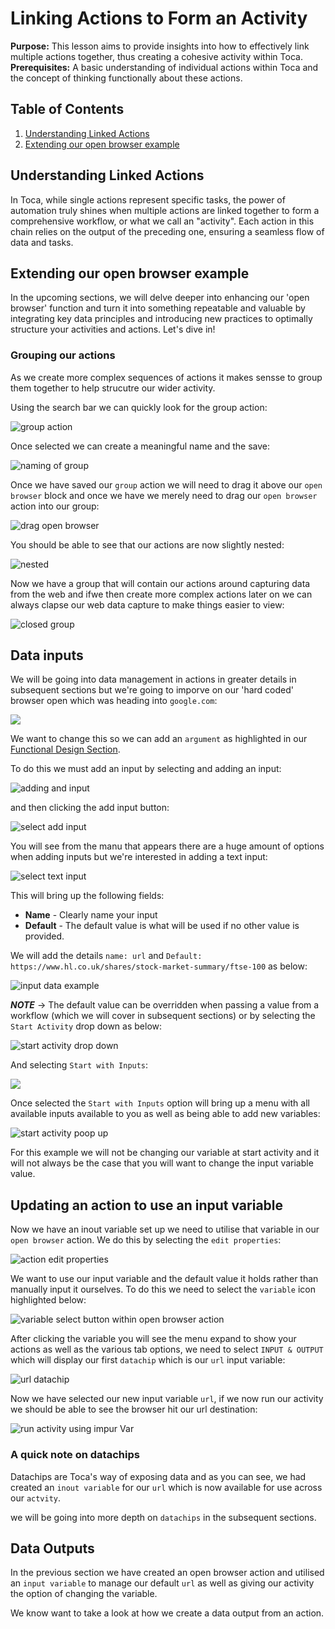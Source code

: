 # Linking Actions to Form an Activity

**Purpose:** This lesson aims to provide insights into how to effectively link multiple actions together, thus creating a cohesive activity within Toca.  
**Prerequisites:** A basic understanding of individual actions within Toca and the concept of thinking functionally about these actions.

## Table of Contents

1. [Understanding Linked Actions](#understanding-linked-actions)
2. [Extending our open browser example](#extending-our-open-browser-example)

## Understanding Linked Actions

In Toca, while single actions represent specific tasks, the power of automation truly shines when multiple actions are linked together to form a comprehensive workflow, or what we call an "activity". Each action in this chain relies on the output of the preceding one, ensuring a seamless flow of data and tasks.

## Extending our open browser example

In the upcoming sections, we will delve deeper into enhancing our 'open browser' function and turn it into something repeatable and valuable by integrating key data principles and introducing new practices to optimally structure your activities and actions. Let's dive in!

### Grouping our actions

As we create more complex sequences of actions it makes sensse to group them together to help strucutre our wider activity.

Using the search bar we can quickly look for the group action:

![group action](img/group_action_select.png)

Once selected we can create a meaningful name and the save:

![naming of group](img/group_name_and_save.png)

Once we have saved our `group` action we will need to drag it above our `open browser` block and once we have we merely need to drag our `open browser` action into our group:

![drag open browser](img/drag_into_group.png)

You should be able to see that our actions are now slightly nested:

![nested](img/nested_action.png)

Now we have a group that will contain our actions around capturing data from the web and ifwe then create more complex actions later on we can always clapse our web data capture to make things easier to view:

![closed group](img/closed_nested.png)

## Data inputs

We will be going into data management in actions in greater details in subsequent sections but we're going to imporve on our 'hard coded' browser open which was heading into `google.com`:

![](img/google_data_in_browser_action.png)

We want to change this so we can add an `argument` as highlighted in our [Functional Design Section](../00-thinking-functionally-designing-activities-with-purpose/thinking-functionaly-designing-activities-with-purpose.md).

To do this we must add an input by selecting and adding an input:

![adding and input](img/creating_an_input_variable_for_our_url.png)

and then clicking the add input button:

![select add input](img/select_add_an_input.png)

You will see from the manu that appears there are a huge amount of options when adding inputs but we're interested in adding a text input:

![select text input](img/setting_a_variable_options.png)

This will bring up the following fields:

* **Name** - Clearly name your input
* **Default** - The default value is what will be used if no other value is provided.

We will add the details `name: url` and `Default: https://www.hl.co.uk/shares/stock-market-summary/ftse-100` as below:

![input data example](img/input%20value%20example.png)

***NOTE*** -> The default value can be overridden when passing a value from a workflow (which we will cover in subsequent sections) or by selecting the `Start Activity` drop down as below:

![start activity drop down](img/start_actviity_drop_down.png)

And selecting `Start with Inputs`:

![](img/start_with_inputs.png)

Once selected the `Start with Inputs` option will bring up a menu with all available inputs available to you as well as being able to add new variables:

![start activity poop up](img/start_activity_pop_up.png)

For this example we will not be changing our variable at start activity and it will not always be the case that you will want to change the input variable value.

## Updating an action to use an input variable

Now we have an inout variable set up we need to utilise that variable in our `open browser` action. We do this by selecting the `edit properties`:

![action edit properties](img/open_browser_edit_properties.png)

We want to use our input variable and the default value it holds rather than manually input it ourselves. To do this we need to select the `variable` icon highlighted below:

![variable select button within open browser action](img/variable_button_open_browser_edit.png)

After clicking the variable you will see the menu expand to show your actions as well as the various tab options, we need to select `INPUT & OUTPUT` which will display our first `datachip` which is our `url` input variable:

![url datachip](img/url_datachip.png)

Now we have selected our new input variable `url`, if we now run our activity we should be able to see the browser hit our url destination:

![run activity using impur Var](img/run_activity_with_input_var.png)


### A quick note on datachips

Datachips are Toca's way of exposing data and as you can see, we had created an `inout variable` for our `url` which is now available for use across our `actvity`.

we will be going into more depth on `datachips` in the subsequent sections.

## Data Outputs

In the previous section we have created an open browser action and utilised an `input variable` to manage our default `url` as well as giving our activity the option of changing the variable.

We know want to take a look at how we create a data output from an action. 

